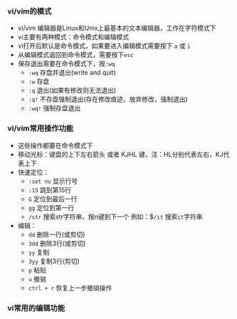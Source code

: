 ### vi/vim的模式

- vi/vim 编辑器是Linux和Unix上最基本的文本编辑器，工作在字符模式下
- vi主要有两种模式：命令模式和编辑模式
- vi打开后默认是命令模式，如果要进入编辑模式需要按下 `a` 或 `i`
- 从编辑模式返回到命令模式，需要按下`esc`
- 保存退出需要在命令模式下，按`:wq`
    * `:wq` 存盘并退出(write and quit)
    * `:w` 存盘
    * `:q` 退出(如果有修改则无法退出)
    * `:q!` 不存盘强制退出(存在修改痕迹，放弃修改，强制退出)
    * `:wq!` 强制存盘退出

### vi/vim常用操作功能

- 这些操作都要在命令模式下
- 移动光标：键盘的上下左右箭头 或者 KJHL 键，注：HL分别代表左右，KJ代表上下
- 快速定位：
    * `:set nu` 显示行号
    * `:15` 跳到第15行
    * `G` 定位到最后一行
    * `gg` 定位到第一行
    * `/str` 搜索str字符串，按n键到下一个 例如：$`/it` 搜索`it`字符串
- 编辑：
    * `dd` 删除一行(或剪切)
    * `3dd` 删除3行(或剪切)
    * `yy` 复制
    * `3yy` 复制3行(剪切)
    * `p` 粘贴
    * `u` 撤销
    * `ctrl + r` 恢复上一步撤销操作




### vi常用的编辑功能

